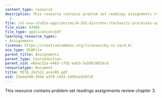 ```yaml
---
content_type: resource
description: This resource contains problem set readings assignments review chapter
  3.
file: /ol-ocw-studio-app/courses/6-262-discrete-stochastic-processes-spring-2011/53eae5402936a3f9c6251493ce35dfa5_MIT6_262S11_assn05.pdf
file_size: 43466
file_type: application/pdf
learning_resource_types:
- Assignments
license: https://creativecommons.org/licenses/by-nc-sa/4.0/
ocw_type: OCWFile
parent_title: Assignments
parent_type: CourseSection
parent_uid: e6eac52a-e463-cfd2-eab3-5a5db3902ecb
resourcetype: Document
title: MIT6_262S11_assn05.pdf
uid: 53eae540-2936-a3f9-c625-1493ce35dfa5
---
```

This resource contains problem set readings assignments review chapter 3.